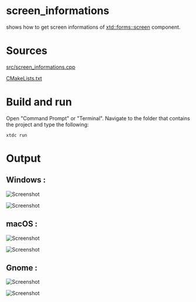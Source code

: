 # screen_informations

shows how to get screen informations of [xtd::forms::screen](../../../../src/xtd_forms/include/xtd/forms/screen.hpp) component.

# Sources

[src/screen_informations.cpp](src/screen_informations.cpp)

[CMakeLists.txt](CMakeLists.txt)

# Build and run

Open "Command Prompt" or "Terminal". Navigate to the folder that contains the project and type the following:

```shell
xtdc run
```

# Output

## Windows :

![Screenshot](../../../../docs/pictures/examples/screen_informations_w.png)

![Screenshot](../../../../docs/pictures/examples/screen_informations_wd.png)

## macOS :

![Screenshot](../../../../docs/pictures/examples/screen_informations_m.png)

![Screenshot](../../../../docs/pictures/examples/screen_informations_md.png)

## Gnome :

![Screenshot](../../../../docs/pictures/examples/screen_informations_g.png)

![Screenshot](../../../../docs/pictures/examples/screen_informations_gd.png)
